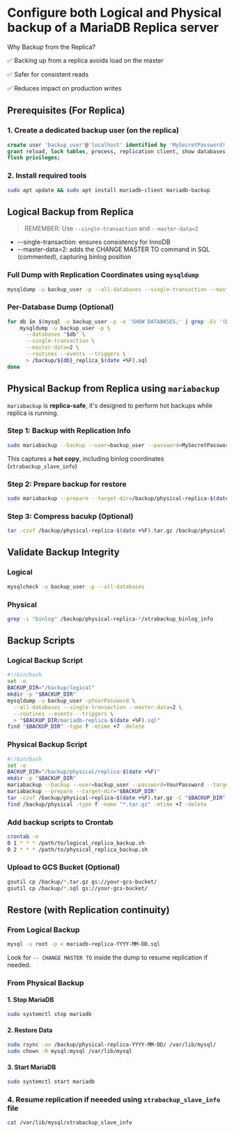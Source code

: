 # Configure both Logical and Physical backup of a MariaDB Replica server

Why Backup from the Replica?

✅ Backing up from a replica avoids load on the master

✅ Safer for consistent reads

✅ Reduces impact on production writes

## Prerequisites (For Replica)

### 1. Create a dedicated backup user (on the replica)

```sql
create user 'backup_user'@'localhost' identified by 'MySecretPassword!';
grant reload, lock tables, process, replication client, show databases, event, trigger, select on *.* to 'backup_user'@'localhost';
flush privileges;
```

### 2. Install required tools

```sh
sudo apt update && sudo apt install mariadb-client mariadb-backup
```

## Logical Backup from Replica

> REMEMBER: Use `--single-transaction` and `--master-data=2`

* --single-transaction: ensures consistency for InnoDB
* --master-data=2: adds the CHANGE MASTER TO command in SQL (commented), capturing binlog position

### Full Dump with Replication Coordinates using `mysqldump`

```sh
mysqldump -u backup_user -p --all-databases --single-transaction --master-data=2 --routines --events --triggers > /backup/mariadb-replica-logical-$(date +%F).sql
```

### Per-Database Dump (Optional)

```sh
for db in $(mysql -u backup_user -p -e 'SHOW DATABASES;' | grep -Ev '(Database|information_schema|performance_schema|mysql|sys)'); do
    mysqldump -u backup_user -p \
      --databases "$db" \
      --single-transaction \
      --master-data=2 \
      --routines --events --triggers \
      > /backup/${db}_replica_$(date +%F).sql
done
```

## Physical Backup from Replica using `mariabackup`

`mariabackup` is **replica-safe**, it's designed to perform hot backups while replica is running.

### Step 1: Backup with Replication Info

```sh
sudo mariabackup --backup --user=backup_user --password=MySecretPassword --target-dir=/backup/physical-replica-$(date +%F)
```

This captures a **hot copy**, including binlog coordinates (`xtrabackup_slave_info`)

### Step 2: Prepare backup for restore

```sh
sudo mariabackup --prepare --target-dir=/backup/physical-replica-$(date +%F)
```

### Step 3: Compress bacukp (Optional)

```sh
tar -czvf /backup/physical-replica-$(date +%F).tar.gz /backup/physical-replica-$(date +%F)
```

## Validate Backup Integrity

### Logical

```sh
mysqlcheck -u backup_user -p --all-databases
```

### Physical

```sh
grep -i "binlog" /backup/physical-replica-*/xtrabackup_binlog_info
```

## Backup Scripts

### Logical Backup Script

```sh
#!/bin/bash
set -e
BACKUP_DIR="/backup/logical"
mkdir -p "$BACKUP_DIR"
mysqldump -u backup_user -pYourPassword \
  --all-databases --single-transaction --master-data=2 \
  --routines --events --triggers \
  > "$BACKUP_DIR/mariadb-replica-$(date +%F).sql"
find "$BACKUP_DIR" -type f -mtime +7 -delete
```

### Physical Backup Script

```sh
#!/bin/bash
set -e
BACKUP_DIR="/backup/physical/replica-$(date +%F)"
mkdir -p "$BACKUP_DIR"
mariabackup --backup --user=backup_user --password=YourPassword --target-dir="$BACKUP_DIR"
mariabackup --prepare --target-dir="$BACKUP_DIR"
tar -czvf /backup/physical-replica-$(date +%F).tar.gz -C "$BACKUP_DIR" .
find /backup/physical -type f -name "*.tar.gz" -mtime +7 -delete
```

### Add backup scripts to Crontab

```sh
crontab -e
0 1 * * * /path/to/logical_replica_backup.sh
0 2 * * * /path/to/physical_replica_backup.sh
```

### Upload to GCS Bucket (Optional)

```sh
gsutil cp /backup/*.tar.gz gs://your-gcs-bucket/
gsutil cp /backup/*.sql gs://your-gcs-bucket/
```

## Restore (with Replication continuity)

### From Logical Backup

```sh
mysql -u root -p < mariadb-replica-YYYY-MM-DD.sql
```

Look for `-- CHANGE MASTER TO` inside the dump to resume replication if needed.

### From Physical Backup

#### 1. Stop MariaDB

```sh
sudo systemctl stop mariadb
```

#### 2. Restore Data

```sh
sudo rsync -av /backup/physical-replica-YYYY-MM-DD/ /var/lib/mysql/
sudo chown -R mysql:mysql /var/lib/mysql
```

#### 3. Start MariaDB

```sh
sudo systemctl start mariadb
```

### 4. Resume replication if neeeded using `xtrabackup_slave_info` file

```sh
cat /var/lib/mysql/xtrabackup_slave_info
```
